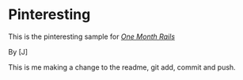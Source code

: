 # Pinteresting

This is the pinteresting sample for
[*One Month Rails*](https://onemonthrails.com)

By [J]

This is me making a change to the readme, git add, commit and push.